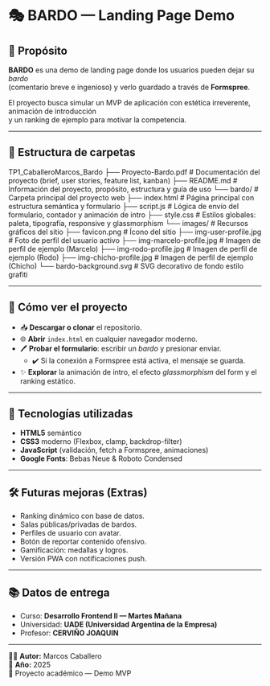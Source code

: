 # 🎭 BARDO — Landing Page Demo

## 🎯 Propósito
**BARDO** es una demo de landing page donde los usuarios pueden dejar su *bardo*  
(comentario breve e ingenioso) y verlo guardado a través de **Formspree**.  

El proyecto busca simular un MVP de aplicación con estética irreverente, animación de introducción  
y un ranking de ejemplo para motivar la competencia.

---

## 📂 Estructura de carpetas
TP1_CaballeroMarcos_Bardo
├── Proyecto-Bardo.pdf        # Documentación del proyecto (brief, user stories, feature list, kanban)
├── README.md                 # Información del proyecto, propósito, estructura y guía de uso
└── bardo/                    # Carpeta principal del proyecto web
    ├── index.html            # Página principal con estructura semántica y formulario
    ├── script.js             # Lógica de envío del formulario, contador y animación de intro
    ├── style.css             # Estilos globales: paleta, tipografía, responsive y glassmorphism
    └── images/               # Recursos gráficos del sitio
        ├── favicon.png              # Ícono del sitio
        ├── img-user-profile.jpg     # Foto de perfil del usuario activo
        ├── img-marcelo-profile.jpg  # Imagen de perfil de ejemplo (Marcelo)
        ├── img-rodo-profile.jpg     # Imagen de perfil de ejemplo (Rodo)
        ├── img-chicho-profile.jpg   # Imagen de perfil de ejemplo (Chicho)
        └── bardo-background.svg     # SVG decorativo de fondo estilo grafiti

---

## 👀 Cómo ver el proyecto
- 📥 **Descargar o clonar** el repositorio.  
- 🌐 **Abrir** `index.html` en cualquier navegador moderno.  
- 🖊️ **Probar el formulario**: escribir un *bardo* y presionar enviar.  
  - ✔️ Si la conexión a Formspree está activa, el mensaje se guarda.  
- ✨ **Explorar** la animación de intro, el efecto *glassmorphism* del form y el ranking estático.  

---

## 🚀 Tecnologías utilizadas
- **HTML5** semántico  
- **CSS3** moderno (Flexbox, clamp, backdrop-filter)  
- **JavaScript** (validación, fetch a Formspree, animaciones)  
- **Google Fonts**: Bebas Neue & Roboto Condensed  

---

## 🛠️ Futuras mejoras (Extras)
- Ranking dinámico con base de datos.  
- Salas públicas/privadas de bardos.  
- Perfiles de usuario con avatar.  
- Botón de reportar contenido ofensivo.  
- Gamificación: medallas y logros.  
- Versión PWA con notificaciones push.  

---

## 📚 Datos de entrega
- Curso: **Desarrollo Frontend II — Martes Mañana**  
- Universidad: **UADE (Universidad Argentina de la Empresa)**  
- Profesor: **CERVIÑO JOAQUIN**  

---

👨‍💻 **Autor:** Marcos Caballero  
📅 **Año:** 2025  
📌 Proyecto académico — Demo MVP
